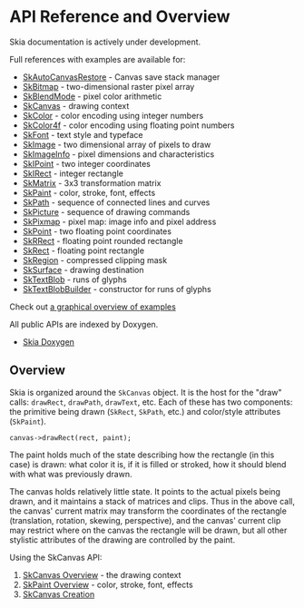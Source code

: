 API Reference and Overview
==========================

Skia documentation is actively under development.

Full references with examples are available for:

*   [SkAutoCanvasRestore](/user/api/SkAutoCanvasRestore_Reference) - Canvas save stack manager
*   [SkBitmap](/user/api/SkBitmap_Reference) - two-dimensional raster pixel array
*   [SkBlendMode](/user/api/SkBlendMode_Reference) - pixel color arithmetic
*   [SkCanvas](/user/api/SkCanvas_Reference) - drawing context
*   [SkColor](/user/api/SkColor_Reference) - color encoding using integer numbers
*   [SkColor4f](/user/api/SkColor4f_Reference) - color encoding using floating point numbers
*   [SkFont](/user/api/SkFont_Reference) - text style and typeface
*   [SkImage](/user/api/SkImage_Reference) - two dimensional array of pixels to draw
*   [SkImageInfo](/user/api/SkImageInfo_Reference) - pixel dimensions and characteristics
*   [SkIPoint](/user/api/SkIPoint_Reference) - two integer coordinates
*   [SkIRect](/user/api/SkIRect_Reference) - integer rectangle
*   [SkMatrix](/user/api/SkMatrix_Reference) - 3x3 transformation matrix
*   [SkPaint](/user/api/SkPaint_Reference) - color, stroke, font, effects
*   [SkPath](/user/api/SkPath_Reference) - sequence of connected lines and curves
*   [SkPicture](/user/api/SkPicture_Reference) - sequence of drawing commands
*   [SkPixmap](/user/api/SkPixmap_Reference) - pixel map: image info and pixel address
*   [SkPoint](/user/api/SkPoint_Reference) - two floating point coordinates
*   [SkRRect](/user/api/SkRRect_Reference) - floating point rounded rectangle
*   [SkRect](/user/api/SkRect_Reference) - floating point rectangle
*   [SkRegion](/user/api/SkRegion_Reference) - compressed clipping mask
*   [SkSurface](/user/api/SkSurface_Reference) - drawing destination
*   [SkTextBlob](/user/api/SkTextBlob_Reference) - runs of glyphs
*   [SkTextBlobBuilder](/user/api/SkTextBlobBuilder_Reference) - constructor for runs of glyphs

Check out [a graphical overview of examples](api/catalog.htm)

All public APIs are indexed by Doxygen.

*   [Skia Doxygen](https://api.skia.org)

## Overview

Skia is organized around the `SkCanvas` object. It is the host for the
"draw" calls: `drawRect`, `drawPath`, `drawText`, etc. Each of these
has two components: the primitive being drawn (`SkRect`, `SkPath`, etc.)
and color/style attributes (`SkPaint`).

<!--?prettify lang=cc?-->

    canvas->drawRect(rect, paint);

The paint holds much of the state describing how the rectangle (in
this case) is drawn: what color it is, if it is filled or stroked, how
it should blend with what was previously drawn.

The canvas holds relatively little state. It points to the actual
pixels being drawn, and it maintains a stack of matrices and
clips. Thus in the above call, the canvas' current matrix may
transform the coordinates of the rectangle (translation, rotation,
skewing, perspective), and the canvas' current clip may restrict where
on the canvas the rectangle will be drawn, but all other stylistic
attributes of the drawing are controlled by the paint.

Using the SkCanvas API:

1.  [SkCanvas Overview](/user/api/skcanvas_overview) - the drawing context
2.  [SkPaint Overview](/user/api/skpaint_overview) - color, stroke, font, effects
3.  [SkCanvas Creation](/user/api/skcanvas_creation)

